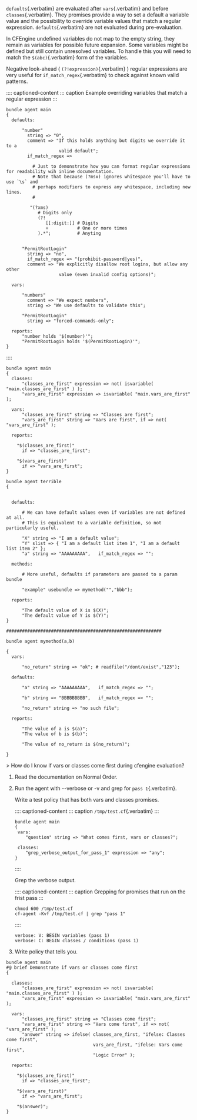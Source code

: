 `defaults`{.verbatim} are evaluated after `vars`{.verbatim} and before
`classes`{.verbatim}. They promises provide a way to set a default a
variable value and the possibility to override variable values that
match a regular expression. `defaults`{.verbatim} are not evaluated
during pre-evaluation.

In CFEngine undefined variables do not map to the empty string, they
remain as variables for possible future expansion. Some variables might
be defined but still contain unresolved variables. To handle this you
will need to match the `$(abc)`{.verbatim} form of the variables.

Negative look-ahead ( `(?!expression)`{.verbatim} ) regular expressions
are very useful for `if_match_regex`{.verbatim} to check against known
valid patterns.

:::: captioned-content
::: caption
Example overriding variables that match a regular expression
:::

``` cfengine3
bundle agent main
{
  defaults:

      "number"
        string => "0",
        comment => "If this holds anything but digits we override it to a
                    valid default";
        if_match_regex =>

          # Just to demonstrate how you can format regular expressions for readability wih inline documentation.
          # Note that because (?msx) ignores whitespace you'll have to use `\s` and
          # perhaps modifiers to express any whitespace, including new lines.
          #  

         "(?xms)
            # Digits only
            (?!
               [[:digit:]] # Digits
               +           # One or more times
            ).*";          # Anyting


      "PermitRootLogin"
        string => "no",
        if_match_regex => "(prohibit-password|yes)",
        comment => "We explicitly disallow root logins, but allow any other
                    value (even invalid config options)";

  vars:

      "numbers"
        comment => "We expect numbers",
        string => "We use defaults to validate this"; 

      "PermitRootLogin"
        string => "forced-commands-only";

  reports:
      "number holds '$(number)'";
      "PermitRootLogin holds '$(PermitRootLogin)'";
}
```
::::

``` cfengine3
bundle agent main
{
  classes:
      "classes_are_first" expression => not( isvariable( "main.classes_are_first" ) );
      "vars_are_first" expression => isvariable( "main.vars_are_first" );

  vars:
      "classes_are_first" string => "Classes are first";
      "vars_are_first" string => "Vars are first", if => not( "vars_are_first" );

  reports:

    "$(classes_are_first)"
      if => "classes_are_first";

    "$(vars_are_first)"
      if => "vars_are_first";
}

bundle agent terrible
{


  defaults:

      # We can have default values even if variables are not defined at all.
      # This is equivalent to a variable definition, so not particularly useful.

      "X" string => "I am a default value";
      "Y" slist => { "I am a default list item 1", "I am a default list item 2" };
      "a" string => "AAAAAAAAA",   if_match_regex => "";

  methods:

      # More useful, defaults if parameters are passed to a param bundle

      "example" usebundle => mymethod("","bbb");

  reports:

      "The default value of X is $(X)";
      "The default value of Y is $(Y)";
}

###########################################################

bundle agent mymethod(a,b)

{
  vars:

      "no_return" string => "ok"; # readfile("/dont/exist","123");

  defaults:

      "a" string => "AAAAAAAAA",   if_match_regex => "";

      "b" string => "BBBBBBBBB",   if_match_regex => "";

      "no_return" string => "no such file";

  reports:

      "The value of a is $(a)";
      "The value of b is $(b)";

      "The value of no_return is $(no_return)";

}
```

\> How do I know if vars or classes come first during cfengine
evaluation?

1.  Read the documentation on Normal Order.

2.  Run the agent with --verbose or -v and grep for `pass 1`{.verbatim}.

    Write a test policy that has both vars and classes promises.

    :::: captioned-content
    ::: caption
    `/tmp/test.cf`{.verbatim}
    :::

    ``` cfengine3
    bundle agent main
    {
     vars:
        "question" string => "What comes first, vars or classes?";

     classes:
        "grep_verbose_output_for_pass_1" expression => "any";
    }
    ```
    ::::

    Grep the verbose output.

    :::: captioned-content
    ::: caption
    Grepping for promises that run on the frist pass
    :::

    ``` {.shell exports="both" results="output" wrap="EXAMPLE"}
    chmod 600 /tmp/test.cf 
    cf-agent -Kvf /tmp/test.cf | grep "pass 1"
    ```
    ::::

    ``` example
    verbose: V: BEGIN variables (pass 1)
    verbose: C: BEGIN classes / conditions (pass 1)
    ```

3.  Write policy that tells you.

``` {.cfengine3 verbose="t"}
bundle agent main
#@ brief Demonstrate if vars or classes come first
{

  classes:
      "classes_are_first" expression => not( isvariable( "main.classes_are_first" ) );
      "vars_are_first" expression => isvariable( "main.vars_are_first" );

  vars:
      "classes_are_first" string => "Classes come first";
      "vars_are_first" string => "Vars come first", if => not( "vars_are_first" );
      "answer" string => ifelse( classes_are_first, "ifelse: Classes come first",
                                 vars_are_first, "ifelse: Vars come first",
                                 "Logic Error" );

  reports:

    "$(classes_are_first)"
      if => "classes_are_first";

    "$(vars_are_first)"
      if => "vars_are_first";

    "$(answer)";
}
```
